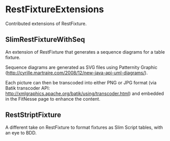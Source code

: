 RestFixtureExtensions
=====================

Contributed extensions of RestFixture.

SlimRestFixtureWithSeq
----------------------

An extension of RestFixture that generates a sequence diagrams for a table fixture. 

Sequence diagrams are generated as SVG files using Patternity Graphic (http://cyrille.martraire.com/2008/12/new-java-api-uml-diagrams/).
 
Each picture can then be transcoded into either PNG or JPG format (via Batik transcoder API: http://xmlgraphics.apache.org/batik/using/transcoder.html) and embedded in the FitNesse page to enhance the content.

RestStriptFixture
-----------------

A different take on RestFixture to format fixtures as Slim Script tables, with an eye to BDD.